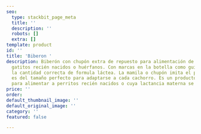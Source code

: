 ```yaml
---
seo:
  type: stackbit_page_meta
  title: ''
  description: ''
  robots: []
  extra: []
template: product
id: ''
title: 'Biberon '
description: Biberón con chupón extra de repuesto para alimentación de cachorros y
  gatitos recién nacidos o huérfanos. Con marcas en la botella como guía para dosificar
  la cantidad correcta de formula láctea. La mamila o chupón imita el pezón materno,
  es del tamaño perfecto para adaptarse a cada cachorro. Es un producto indispensable
  para alimentar a perritos recién nacidos o cuya lactancia materna se vea interrumpida
price: ''
order: 
default_thumbnail_image: ''
default_original_image: ''
category: ''
featured: false

---
```

